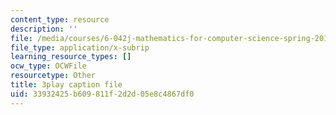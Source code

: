 ```yaml
---
content_type: resource
description: ''
file: /media/courses/6-042j-mathematics-for-computer-science-spring-2015/33932425b609811f2d2d05e8c4867df0_CdhuVhWTSMI.srt
file_type: application/x-subrip
learning_resource_types: []
ocw_type: OCWFile
resourcetype: Other
title: 3play caption file
uid: 33932425-b609-811f-2d2d-05e8c4867df0
---
```

